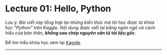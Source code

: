 # Lecture 01: Hello, Python

Lưu ý: _Bài viết này tổng hợp lại những kiến thức mà tôi học được từ khóa học "Python" trên Kaggle. Nội dung được viết lại bằng ngôn ngữ và cách hiểu của bản thân, **không sao chép nguyên văn từ tài liệu gốc**_. 

Để tìm hiểu khóa học xem tại [Kaggle](https://www.kaggle.com/learn/python/course).

---


